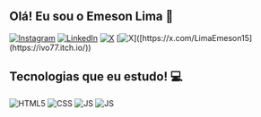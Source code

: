 ## Olá! Eu sou o Emeson Lima 👋

[![Instagram](https://img.shields.io/badge/Instagram-E4405F?style=for-the-badge&logo=instagram&logoColor=white)](https://www.instagram.com/emesonlima15/)
[![LinkedIn](https://img.shields.io/badge/LinkedIn-0077B5?style=for-the-badge&logo=linkedin&logoColor=white)](https://www.linkedin.com/in/emeson-lima-100018310)
[![X](https://img.shields.io/badge/X-000000?style=for-the-badge&logo=x&logoColor=white)](https://x.com/LimaEmeson15)
[![X]([https://img.shields.io/badge/X-000000?style=for-the-badge&logo=x&logoColor=white](https://img.shields.io/badge/Itch.io-FA5C5C?style=for-the-badge&logo=itchdotio&logoColor=white))]([https://x.com/LimaEmeson15](https://ivo77.itch.io/))

## Tecnologias que eu estudo! 💻

<div style="display: inline_block">
  <img src="https://img.shields.io/badge/HTML5-E34F26?style=for-the-badge&logo=html5&logoColor=white" alt="HTML5" align="center">
  <img src="https://img.shields.io/badge/CSS3-1572B6?style=for-the-badge&logo=css3&logoColor=white" alt="CSS" align="center">
  <img src="https://img.shields.io/badge/JavaScript-F7DF1E?style=for-the-badge&logo=javascript&logoColor=black" alt="JS" align="center">
  <img src="https://img.shields.io/badge/JavaScript-F7DF1E?style=for-the-badge&logo=javascript&logoColor=black" alt="JS" align="center">
</div>


